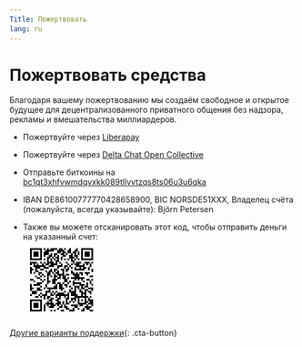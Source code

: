 ```yaml
---
Title: Пожертвовать
lang: ru
---
```


# Пожертвовать средства

Благодаря вашему пожертвованию мы создаём свободное и открытое будущее для децентрализованного приватного общения 
без надзора, рекламы и вмешательства миллиардеров. 

- Пожертвуйте через [Liberapay](https://liberapay.com/delta.chat/)

- Пожертвуйте через [Delta Chat Open Collective](https://opencollective.com/delta-chat/donate)

- Отправьте биткоины на [bc1qt3xhfvwmdqvxkk089tllvvtzqs8ts06u3u6qka](bitcoin:bc1qt3xhfvwmdqvxkk089tllvvtzqs8ts06u3u6qka)

- IBAN DE86100777770428658900, BIC NORSDE51XXX, Владелец счёта (пожалуйста, всегда указывайте): Björn Petersen

- Также вы можете отсканировать этот код, чтобы отправить деньги на указанный счет:  
  ![Отсканируйте для перевода денег](../assets/donate-via-epc-qr.png)

[Другие варианты поддержки](contribute){: .cta-button}
